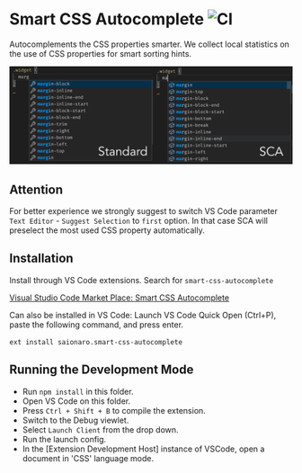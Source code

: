 # Smart CSS Autocomplete ![CI](https://github.com/Saionaro/smart-css-autocomplete/workflows/CI/badge.svg)

Autocomplements the CSS properties smarter. We collect local statistics on the use of CSS properties for smart sorting hints.

<div align="center">
  <img src="https://raw.githubusercontent.com/Saionaro/smart-css-autocomplete/master/images/example.png" alt="Usage Example" />
</div>

## Attention

For better experience we strongly suggest to switch VS Code parameter `Text Editor` - `Suggest Selection` to `first` option.
In that case SCA will preselect the most used CSS property automatically.

## Installation

Install through VS Code extensions. Search for `smart-css-autocomplete`

[Visual Studio Code Market Place: Smart CSS Autocomplete](https://marketplace.visualstudio.com/items?itemName=saionaro.smart-css-autocomplete)

Can also be installed in VS Code: Launch VS Code Quick Open (Ctrl+P), paste the following command, and press enter.

```
ext install saionaro.smart-css-autocomplete
```

## Running the Development Mode

- Run `npm install` in this folder.
- Open VS Code on this folder.
- Press `Ctrl + Shift + B` to compile the extension.
- Switch to the Debug viewlet.
- Select `Launch Client` from the drop down.
- Run the launch config.
- In the [Extension Development Host] instance of VSCode, open a document in 'CSS' language mode.
